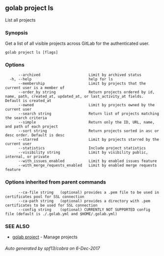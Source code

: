 ## golab project ls

List all projects

### Synopsis


Get a list of all visible projects across GitLab for the authenticated user.

```
golab project ls [flags]
```

### Options

```
      --archived                      Limit by archived status
  -h, --help                          help for ls
      --membership                    Limit by projects that the current user is a member of
      --order_by string               Return projects ordered by id, name, path, created_at, updated_at, or last_activity_at fields. Default is created_at
      --owned                         Limit by projects owned by the current user
      --search string                 Return list of projects matching the search criteria
      --simple                        Return only the ID, URL, name, and path of each project
      --sort string                   Return projects sorted in asc or desc order. Default is desc
      --starred                       Limit by projects starred by the current user
      --statistics                    Include project statistics
      --visibility string             Limit by visibility public, internal, or private
      --with_issues_enabled           Limit by enabled issues feature
      --with_merge_requests_enabled   Limit by enabled merge requests feature
```

### Options inherited from parent commands

```
      --ca-file string   (optional) provides a .pem file to be used in certificates pool for SSL connection
      --ca-path string   (optional) provides a directory with .pem certificates to be used for SSL connection
      --config string    (optional) CURRENTLY NOT SUPPORTED config file (default is ./.golab.yml and $HOME/.golab.yml)
```

### SEE ALSO
* [golab project](golab_project.md)	 - Manage projects

###### Auto generated by spf13/cobra on 6-Dec-2017

